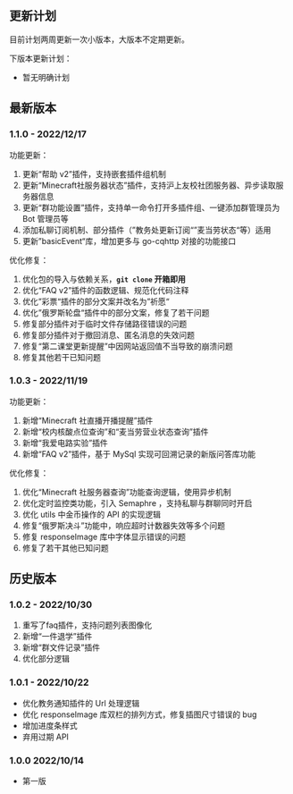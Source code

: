 ## 更新计划

目前计划两周更新一次小版本，大版本不定期更新。

下版本更新计划：

* 暂无明确计划


## 最新版本
### 1.1.0 - 2022/12/17

功能更新：

1. 更新“帮助 v2”插件，支持嵌套插件组机制
2. 更新“Minecraft社服务器状态”插件，支持沪上友校社团服务器、异步读取服务器信息
3. 更新“群功能设置”插件，支持单一命令打开多插件组、一键添加群管理员为 Bot 管理员等
4. 添加私聊订阅机制、部分插件（”教务处更新订阅“”麦当劳状态“等）适用
5. 更新”basicEvent“库，增加更多与 go-cqhttp 对接的功能接口

优化修复：

1. 优化包的导入与依赖关系，**`git clone` 开箱即用**
2. 优化“FAQ v2”插件的函数逻辑、规范化代码注释
3. 优化”彩票“插件的部分文案并改名为”祈愿“
4. 优化”俄罗斯轮盘“插件中的部分文案，修复了若干问题
5. 修复部分插件对于临时文件存储路径错误的问题
6. 修复部分插件对于撤回消息、匿名消息的失效问题
7. 修复“第二课堂更新提醒”中因网站返回值不当导致的崩溃问题
8. 修复其他若干已知问题


### 1.0.3 - 2022/11/19

功能更新：

1. 新增“Minecraft 社直播开播提醒”插件
2. 新增“校内核酸点位查询”和“麦当劳营业状态查询”插件
3. 新增“我爱电路实验”插件
4. 新增“FAQ v2”插件，基于 MySql 实现可回溯记录的新版问答库功能

优化修复：

1. 优化“Minecraft 社服务器查询”功能查询逻辑，使用异步机制
2. 优化定时监控类功能，引入 Semaphre ，支持私聊与群聊同时开启
3. 优化 utils 中金币操作的 API 的实现逻辑
4. 修复“俄罗斯决斗”功能中，响应超时计数器失效等多个问题
5. 修复 responseImage 库中字体显示错误的问题
6. 修复了若干其他已知问题

## 历史版本

### 1.0.2 - 2022/10/30

1. 重写了faq插件，支持问题列表图像化
2. 新增“一件退学”插件
3. 新增“群文件记录”插件
4. 优化部分逻辑

### 1.0.1 - 2022/10/22

* 优化教务通知插件的 Url 处理逻辑
* 优化 responseImage 库双栏的排列方式，修复插图尺寸错误的 bug
* 增加进度条样式
* 弃用过期 API

### 1.0.0 2022/10/14

* 第一版